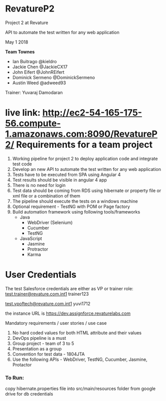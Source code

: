 # RevatureP2
Project 2 at Revature

API to automate the test written for any web application

May 1 2018

**Team Townes**

- Ian Buitrago @kieldro 
- Jackie Chen @JackieCX17
- John Eifert @JohnREifert 
- Dominick Sermeno @DominickSermeno
- Austin Weed @adweed93 

Trainer: Yuvaraj Damodaran

live link: http://ec2-54-165-175-56.compute-1.amazonaws.com:8090/RevatureP2/
Requirements for a team project
================================
1. Working pipeline for project 2 to deploy application code and integrate test code
2. Develop an new API to automate the test written for any web application
3. Tests have to be executed from SPA using Angular 4
4. Test results should be visible in angular 4 app
5. There is no need for login
6. Test data should be coming from RDS using hibernate or property file or xml file or a combination of them
8. The pipeline should execute the tests on a windows machine
9. Optional requirement - TestNG with POM or Page factory
10. Build automation framework using following tools/frameworks
	- Java
		- WebDriver (Selenium)
		- Cucumber 
		- TestNG
	- JavaScript
		- Jasmine
		- Protractor
		- Karma
	
User Credentials
==================
The test Salesforce credentials are either as VP or trainer role: 
test.trainer@revature.com.int1
trainer123

test.vpoftech@revature.com.int1
yuvi1712

the instance URL is https://dev.assignforce.revaturelabs.com


Mandatory requirements / user stories / use case
1. No hard coded values for both HTML attribute and their values
2. DevOps pipeline is a must
3. Group project - team of 3 to 5
4. Presentation as a group
5. Convention for test data - 1804JTA
6. Use the following APIs - WebDriver, TestNG, Cucumber, Jasmine, Protactor

### To Run:
copy hibernate.properties file into src/main/resources folder from google drive for db credentials